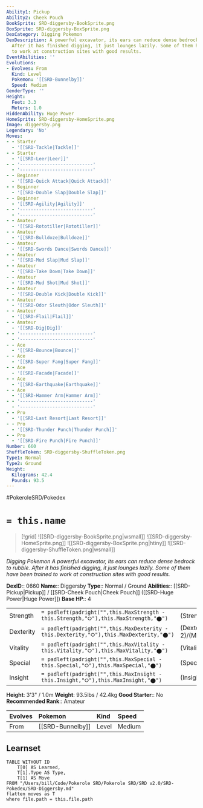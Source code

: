 ```yaml
---
Ability1: Pickup
Ability2: Cheek Pouch
BookSprite: SRD-diggersby-BookSprite.png
BoxSprite: SRD-diggersby-BoxSprite.png
DexCategory: Digging Pokemon
DexDescription: A powerful excavator, its ears can reduce dense bedrock to rubble.
  After it has finished digging, it just lounges lazily. Some of them have been trained
  to work at construction sites with good results.
EventAbilities: ''
Evolutions:
- Evolves: From
  Kind: Level
  Pokemon: '[[SRD-Bunnelby]]'
  Speed: Medium
GenderType: ''
Height:
  Feet: 3.3
  Meters: 1.0
HiddenAbility: Huge Power
HomeSprite: SRD-diggersby-HomeSprite.png
Image: diggersby.png
Legendary: 'No'
Moves:
- - Starter
  - '[[SRD-Tackle|Tackle]]'
- - Starter
  - '[[SRD-Leer|Leer]]'
- - '---------------------------'
  - '---------------------------'
- - Beginner
  - '[[SRD-Quick Attack|Quick Attack]]'
- - Beginner
  - '[[SRD-Double Slap|Double Slap]]'
- - Beginner
  - '[[SRD-Agility|Agility]]'
- - '---------------------------'
  - '---------------------------'
- - Amateur
  - '[[SRD-Rototiller|Rototiller]]'
- - Amateur
  - '[[SRD-Bulldoze|Bulldoze]]'
- - Amateur
  - '[[SRD-Swords Dance|Swords Dance]]'
- - Amateur
  - '[[SRD-Mud Slap|Mud Slap]]'
- - Amateur
  - '[[SRD-Take Down|Take Down]]'
- - Amateur
  - '[[SRD-Mud Shot|Mud Shot]]'
- - Amateur
  - '[[SRD-Double Kick|Double Kick]]'
- - Amateur
  - '[[SRD-Odor Sleuth|Odor Sleuth]]'
- - Amateur
  - '[[SRD-Flail|Flail]]'
- - Amateur
  - '[[SRD-Dig|Dig]]'
- - '---------------------------'
  - '---------------------------'
- - Ace
  - '[[SRD-Bounce|Bounce]]'
- - Ace
  - '[[SRD-Super Fang|Super Fang]]'
- - Ace
  - '[[SRD-Facade|Facade]]'
- - Ace
  - '[[SRD-Earthquake|Earthquake]]'
- - Ace
  - '[[SRD-Hammer Arm|Hammer Arm]]'
- - '---------------------------'
  - '---------------------------'
- - Pro
  - '[[SRD-Last Resort|Last Resort]]'
- - Pro
  - '[[SRD-Thunder Punch|Thunder Punch]]'
- - Pro
  - '[[SRD-Fire Punch|Fire Punch]]'
Number: 660
ShuffleToken: SRD-diggersby-ShuffleToken.png
Type1: Normal
Type2: Ground
Weight:
  Kilograms: 42.4
  Pounds: 93.5
---
```


#PokeroleSRD/Pokedex

# `= this.name`

> [!grid]
> ![[SRD-diggersby-BookSprite.png|wsmall]]
> ![[SRD-diggersby-HomeSprite.png]]
> ![[SRD-diggersby-BoxSprite.png|htiny]]
> ![[SRD-diggersby-ShuffleToken.png|wsmall]]


*Digging Pokemon*
*A powerful excavator, its ears can reduce dense bedrock to rubble. After it has finished digging, it just lounges lazily. Some of them have been trained to work at construction sites with good results.*

**DexID**:: 0660
**Name**:: Diggersby
**Type**:: Normal / Ground
**Abilities**:: [[SRD-Pickup|Pickup]] / [[SRD-Cheek Pouch|Cheek Pouch]] ([[SRD-Huge Power|Huge Power]])
**Base HP**:: 4

|           |                                                                                        |                                          |
| --------- | -------------------------------------------------------------------------------------- | ---------------------------------------- |
| Strength  | `= padleft(padright("",this.MaxStrength - this.Strength,"⭘"),this.MaxStrength,"⬤")`    | (Strength::2)/(MaxStrength::4)   |
| Dexterity | `= padleft(padright("",this.MaxDexterity - this.Dexterity,"⭘"),this.MaxDexterity,"⬤")` | (Dexterity:: 2)/(MaxDexterity::5) |
| Vitality  | `= padleft(padright("",this.MaxVitality - this.Vitality,"⭘"),this.MaxVitality,"⬤")`    | (Vitality::2)/(MaxVitality::5)   |
| Special   | `= padleft(padright("",this.MaxSpecial - this.Special,"⭘"),this.MaxSpecial,"⬤")`       | (Special::2)/(MaxSpecial::4)     |
| Insight   | `= padleft(padright("",this.MaxInsight - this.Insight,"⭘"),this.MaxInsight,"⬤")`       | (Insight::2)/(MaxInsight::5)     |

**Height**: 3'3" / 1.0m
**Weight**: 93.5lbs / 42.4kg
**Good Starter**:: No
**Recommended Rank**:: Amateur

| Evolves   | Pokemon          | Kind   | Speed   |
|:----------|:-----------------|:-------|:--------|
| From      | [[SRD-Bunnelby]] | Level  | Medium  |

## Learnset

```dataview
TABLE WITHOUT ID
    T[0] AS Learned,
    T[1].Type AS Type,
    T[1] AS Move
FROM "/Users/bill/Code/Pokerole SRD/Pokerole SRD/SRD v2.0/SRD-Pokedex/SRD-Diggersby.md"
flatten moves as T
where file.path = this.file.path
```
